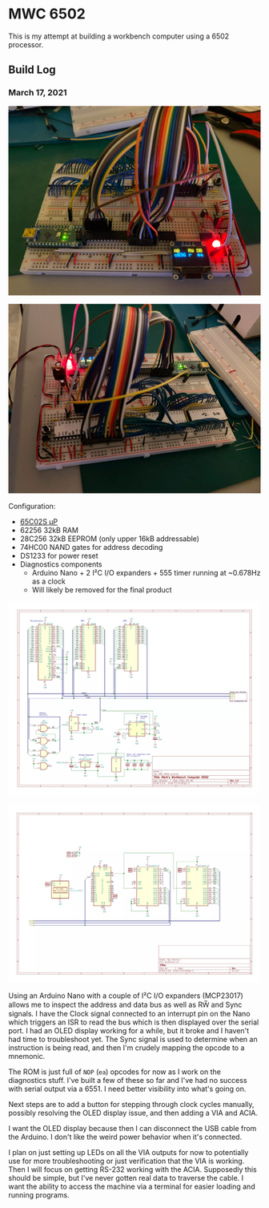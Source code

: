 MWC 6502
========

This is my attempt at building a workbench computer using a 6502 processor.

Build Log
---------

### March 17, 2021

[![Front view of breadboard](img/IMG_0462.webp)](img/IMG_0462.webp)

[![Rear view of breadboard](img/IMG_0463.webp)](img/IMG_0463.webp)

Configuration:

- [65C02S μP](https://www.westerndesigncenter.com/wdc/w65c02s-chip.php)
- 62256 32kB RAM
- 28C256 32kB EEPROM (only upper 16kB addressable)
- 74HC00 NAND gates for address decoding
- DS1233 for power reset
- Diagnostics components
  - Arduino Nano + 2 I²C I/O expanders + 555 timer running at ~0.678Hz as a clock
  - Will likely be removed for the final product

[![Schematic of main board](img/MWC_6502_v1.0.webp)](img/MWC_6502_v1.0.webp)

[![Schematic of diagnostics components](img/BusMonitor-Bus_Monitor.webp)](img/BusMonitor-Bus_Monitor.webp)

Using an Arduino Nano with a couple of I²C I/O expanders (MCP23017) allows me to inspect the address and data bus as well as RW̅ and Sync signals. I have the Clock signal connected to an interrupt pin on the Nano which triggers an ISR to read the bus which is then displayed over the serial port. I had an OLED display working for a while, but it broke and I haven't had time to troubleshoot yet. The Sync signal is used to determine when an instruction is being read, and then I'm crudely mapping the opcode to a mnemonic.

The ROM is just full of `NOP` (`ea`) opcodes for now as I work on the diagnostics stuff. I've built a few of these so far and I've had no success with serial output via a 6551. I need better visibility into what's going on. 

Next steps are to add a button for stepping through clock cycles manually, possibly resolving the OLED display issue, and then adding a VIA and ACIA.

I want the OLED display because then I can disconnect the USB cable from the Arduino. I don't like the weird power behavior when it's connected.

I plan on just setting up LEDs on all the VIA outputs for now to potentially use for more troubleshooting or just verification that the VIA is working. Then I will focus on getting RS-232 working with the ACIA. Supposedly this should be simple, but I've never gotten real data to traverse the cable. I want the ability to access the machine via a terminal for easier loading and running programs.
